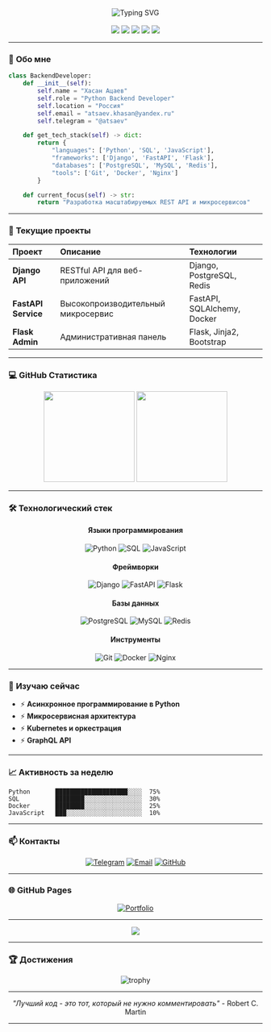 <div align="center">
  <img src="https://readme-typing-svg.herokuapp.com?font=Fira+Code&size=35&duration=4000&pause=1000&color=3776AB&center=true&vCenter=true&width=600&lines=Привет+👋;Я+Python+Backend+Developer;Добро+пожаловать!" alt="Typing SVG" />
</div>

<br/>

<div align="center">
  <img src="https://img.shields.io/badge/Python-3776AB?style=for-the-badge&logo=python&logoColor=white" />
  <img src="https://img.shields.io/badge/Django-092E20?style=for-the-badge&logo=django&logoColor=white" />
  <img src="https://img.shields.io/badge/FastAPI-009688?style=for-the-badge&logo=fastapi&logoColor=white" />
  <img src="https://img.shields.io/badge/PostgreSQL-336791?style=for-the-badge&logo=postgresql&logoColor=white" />
  <img src="https://img.shields.io/badge/Flask-000000?style=for-the-badge&logo=flask&logoColor=white" />
</div>

---

### 🐍 **Обо мне**

```python
class BackendDeveloper:
    def __init__(self):
        self.name = "Хасан Ацаев"
        self.role = "Python Backend Developer"
        self.location = "Россия"
        self.email = "atsaev.khasan@yandex.ru"
        self.telegram = "@atsaev"

    def get_tech_stack(self) -> dict:
        return {
            "languages": ['Python', 'SQL', 'JavaScript'],
            "frameworks": ['Django', 'FastAPI', 'Flask'],
            "databases": ['PostgreSQL', 'MySQL', 'Redis'],
            "tools": ['Git', 'Docker', 'Nginx']
        }

    def current_focus(self) -> str:
        return "Разработка масштабируемых REST API и микросервисов"
```

---

### 🚀 **Текущие проекты**

<div align="center">

| **Проект** | **Описание** | **Технологии** |
|:-----------|:-------------|:---------------|
| **Django API** | RESTful API для веб-приложений | Django, PostgreSQL, Redis |
| **FastAPI Service** | Высокопроизводительный микросервис | FastAPI, SQLAlchemy, Docker |
| **Flask Admin** | Административная панель | Flask, Jinja2, Bootstrap |

</div>

---

### 💻 **GitHub Статистика**

<div align="center">
  <img height="180em" src="https://github-readme-stats.vercel.app/api?username=atsaev&show_icons=true&theme=radical&hide_border=true&count_private=true&include_all_commits=true" />
  <img height="180em" src="https://github-readme-stats.vercel.app/api/top-langs/?username=atsaev&layout=compact&theme=radical&hide_border=true&langs_count=8" />
</div>

---

### 🛠️ **Технологический стек**

<div align="center">

#### **Языки программирования**
![Python](https://img.shields.io/badge/-Python-3776AB?style=flat&logo=python&logoColor=white)
![SQL](https://img.shields.io/badge/-SQL-3776AB?style=flat&logo=python&logoColor=white)
![JavaScript](https://img.shields.io/badge/-JavaScript-3776AB?style=flat&logo=python&logoColor=white)


#### **Фреймворки**
![Django](https://img.shields.io/badge/-Django-092E20?style=flat&logo=django&logoColor=white)
![FastAPI](https://img.shields.io/badge/-FastAPI-092E20?style=flat&logo=django&logoColor=white)
![Flask](https://img.shields.io/badge/-Flask-092E20?style=flat&logo=django&logoColor=white)


#### **Базы данных**
![PostgreSQL](https://img.shields.io/badge/-PostgreSQL-336791?style=flat&logo=postgresql&logoColor=white)
![MySQL](https://img.shields.io/badge/-MySQL-336791?style=flat&logo=postgresql&logoColor=white)
![Redis](https://img.shields.io/badge/-Redis-336791?style=flat&logo=postgresql&logoColor=white)


#### **Инструменты**
![Git](https://img.shields.io/badge/-Git-F05032?style=flat&logo=git&logoColor=white)
![Docker](https://img.shields.io/badge/-Docker-F05032?style=flat&logo=git&logoColor=white)
![Nginx](https://img.shields.io/badge/-Nginx-F05032?style=flat&logo=git&logoColor=white)


</div>

---

### 🎯 **Изучаю сейчас**

- ⚡ **Асинхронное программирование в Python**
- ⚡ **Микросервисная архитектура**
- ⚡ **Kubernetes и оркестрация**
- ⚡ **GraphQL API**


---

### 📈 **Активность за неделю**

<!--START_SECTION:waka-->
```text
Python       ████████████████████░░░░  75%
SQL          ████████░░░░░░░░░░░░░░░░  30%
Docker       ████████░░░░░░░░░░░░░░░░  25%
JavaScript   ███░░░░░░░░░░░░░░░░░░░░░  10%
```
<!--END_SECTION:waka-->

---

### 📫 **Контакты**

<div align="center">

[![Telegram](https://img.shields.io/badge/Telegram-2CA5E0?style=for-the-badge&logo=telegram&logoColor=white)](https://t.me/atsaev)
[![Email](https://img.shields.io/badge/Email-D14836?style=for-the-badge&logo=gmail&logoColor=white)](mailto:atsaev.khasan@yandex.ru)
[![GitHub](https://img.shields.io/badge/GitHub-100000?style=for-the-badge&logo=github&logoColor=white)](https://github.com/atsaev)

</div>

---

### 🌐 **GitHub Pages**

<div align="center">
  <a href="https://atsaev.github.io">
    <img src="https://img.shields.io/badge/Портфолио-00A98F?style=for-the-badge&logo=githubpages&logoColor=white" alt="Portfolio"/>
  </a>
</div>

---

<div align="center">
  <img src="https://capsule-render.vercel.app/api?type=waving&color=gradient&height=60&section=footer" />
</div>

---

### 🏆 **Достижения**

<div align="center">
  <img src="https://github-profile-trophy.vercel.app/?username=atsaev&theme=radical&no-frame=true&column=7&margin-w=15&margin-h=15" alt="trophy" />
</div>

---

<div align="center">
  <p><i>"Лучший код - это тот, который не нужно комментировать"</i> - Robert C. Martin</p>
</div>

---

<!-- Генерировано: 14.08.2025 02:04:36 -->
